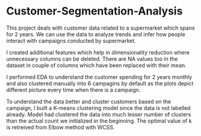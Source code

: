 # Customer-Segmentation-Analysis

This project deals with customer data related to a supermarket which spans for 2 years. We can use the data to analyze trends and infer how people interact with campaigns conducted by supermarket. 

I created additional features which help in dimensionality reduction where unnecessary columns can be deleted. There are NA values too in the dataset in couple of columns which have been replaced with their mean. 

I performed EDA to understand the customer spending for 2 years monthly and also clustered manually into 6 campagins by default as the plots depict different picture every time when there is a campaign.

To understand the data better and cluster customers based on the campaign, I built a K-means clustering model since the data is not labelled already. Model had clustered the data into much lesser number of clusters than the actual count we initialized in the beginning. The optimal value of k is retreived from Elbow method with WCSS.

